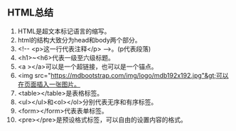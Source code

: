 ## HTML总结

 1. HTML是超文本标记语言的缩写。
 2. html的结构大致分为head和body两个部分。
 3. &lt;!-- &lt;p&gt;这一行代表注释&lt;/p&gt; --&gt;。(p代表段落)
 4. &lt;h1&gt;~&lt;h6&gt;代表一级至六级标题。
 5. &lt;a &gt;&lt;/a&gt;可以是一个超链接，也可以是一个锚点。
 6. &lt;img src="https://mdbootstrap.com/img/logo/mdb192x192.jpg"&gt;可以在页面插入一张图片。
 7. &lt;table&gt;&lt;/table&gt;是表格标签。
 8. &lt;ul&gt;&lt;/ul&gt;和&lt;ol&gt;&lt;/ol&gt;分别代表无序和有序标签。
 9. &lt;form&gt;&lt;/form&gt;代表表单标签。
 10. &lt;pre&gt;&lt;/pre&gt;是预设格式标签，可以自由的设置内容的格式。
